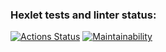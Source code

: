 ### Hexlet tests and linter status:
[![Actions Status](https://github.com/AndryushchenkoAnton/frontend-project-11/workflows/hexlet-check/badge.svg)](https://github.com/AndryushchenkoAnton/frontend-project-11/actions)
[![Maintainability](https://api.codeclimate.com/v1/badges/c51be1019ba406b6906c/maintainability)](https://codeclimate.com/github/AndryushchenkoAnton/frontend-project-11/maintainability)
